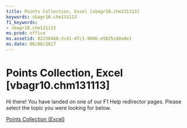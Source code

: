 ```yaml
---
title: Points Collection, Excel [vbagr10.chm131113]
keywords: vbagr10.chm131113
f1_keywords:
- vbagr10.chm131113
ms.prod: office
ms.assetid: 82158468-2c41-4fc1-9606-e5825c80a0e1
ms.date: 06/08/2017
---
```



# Points Collection, Excel [vbagr10.chm131113]

Hi there! You have landed on one of our F1 Help redirector pages. Please select the topic you were looking for below.

[Points Collection (Excel)](http://msdn.microsoft.com/library/b41c8f08-880e-1f4a-0456-3f77c0741bc6%28Office.15%29.aspx)

